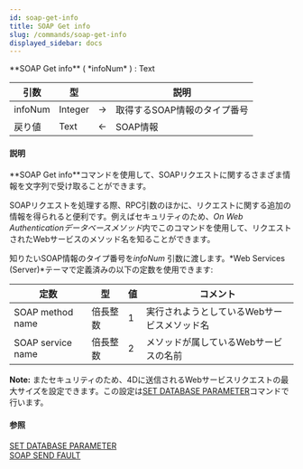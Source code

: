 ```yaml
---
id: soap-get-info
title: SOAP Get info
slug: /commands/soap-get-info
displayed_sidebar: docs
---
```


<!--REF #_command_.SOAP Get info.Syntax-->**SOAP Get info** ( *infoNum* ) : Text<!-- END REF-->
<!--REF #_command_.SOAP Get info.Params-->
| 引数 | 型 |  | 説明 |
| --- | --- | --- | --- |
| infoNum | Integer | &#8594;  | 取得するSOAP情報のタイプ番号 |
| 戻り値 | Text | &#8592; | SOAP情報 |

<!-- END REF-->

#### 説明 

<!--REF #_command_.SOAP Get info.Summary-->**SOAP Get info**コマンドを使用して、SOAPリクエストに関するさまざま情報を文字列で受け取ることができます。<!-- END REF-->

SOAPリクエストを処理する際、RPC引数のほかに、リクエストに関する追加の情報を得られると便利です。例えばセキュリティのため、*On Web Authenticationデータベースメソッド*内でこのコマンドを使用して、リクエストされたWebサービスのメソッド名を知ることができます。 

知りたいSOAP情報のタイプ番号を*infoNum* 引数に渡します。*Web Services (Server)*テーマで定義済みの以下の定数を使用できます:

| 定数                | 型    | 値 | コメント                    |
| ----------------- | ---- | - | ----------------------- |
| SOAP method name  | 倍長整数 | 1 | 実行されようとしているWebサービスメソッド名 |
| SOAP service name | 倍長整数 | 2 | メソッドが属しているWebサービスの名前    |

**Note:** またセキュリティのため、4Dに送信されるWebサービスリクエストの最大サイズを設定できます。この設定は[SET DATABASE PARAMETER](set-database-parameter.md)コマンドで行います。

#### 参照 

[SET DATABASE PARAMETER](set-database-parameter.md)  
[SOAP SEND FAULT](soap-send-fault.md)  